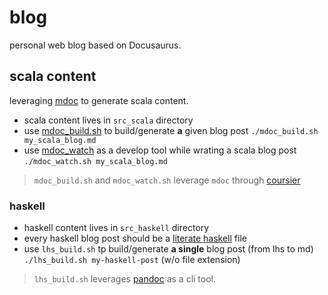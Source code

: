 # blog

personal web blog based on Docusaurus.

## scala content

leveraging [mdoc](https://scalameta.org/mdoc/) to generate scala content.

- scala content lives in `src_scala` directory
- use [mdoc_build.sh](mdoc_build.sh) to build/generate **a** given blog post `./mdoc_build.sh my_scala_blog.md`
- use [mdoc_watch](mdoc_watch.sh) as a develop tool while wrating a scala blog post `./mdoc_watch.sh my_scala_blog.md`

> `mdoc_build.sh` and `mdoc_watch.sh` leverage `mdoc` through [coursier](https://scalameta.org/mdoc/docs/installation.html#command-line)

### haskell

- haskell content lives in `src_haskell` directory
- every haskell blog post should be a [literate haskell](https://wiki.haskell.org/Literate_programming) file
- use `lhs_build.sh` tp build/generate **a single** blog post (from lhs to md) `./lhs_build.sh my-haskell-post`
 (w/o file extension)
> `lhs_build.sh` leverages [pandoc](https://pandoc.org/) as a cli tool.